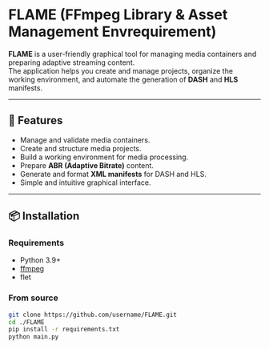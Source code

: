 # FLAME (FFmpeg Library & Asset Management Envrequirement)

**FLAME** is a user-friendly graphical tool for managing media containers and preparing adaptive streaming content.  
The application helps you create and manage projects, organize the working environment, and automate the generation of **DASH** and **HLS** manifests.

---

## 🚀 Features
- Manage and validate media containers.  
- Create and structure media projects.  
- Build a working environment for media processing.  
- Prepare **ABR (Adaptive Bitrate)** content.  
- Generate and format **XML manifests** for DASH and HLS.  
- Simple and intuitive graphical interface.  

---

## 📦 Installation

### Requirements
- Python 3.9+  
- [ffmpeg](https://ffmpeg.org/)  
- flet

### From source
```bash
git clone https://github.com/username/FLAME.git
cd ./FLAME
pip install -r requirements.txt
python main.py